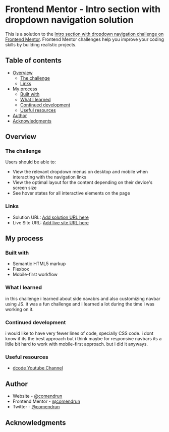# Frontend Mentor - Intro section with dropdown navigation solution

This is a solution to the [Intro section with dropdown navigation challenge on Frontend Mentor](https://www.frontendmentor.io/challenges/intro-section-with-dropdown-navigation-ryaPetHE5). Frontend Mentor challenges help you improve your coding skills by building realistic projects.

## Table of contents

- [Overview](#overview)
  - [The challenge](#the-challenge)
  - [Links](#links)
- [My process](#my-process)
  - [Built with](#built-with)
  - [What I learned](#what-i-learned)
  - [Continued development](#continued-development)
  - [Useful resources](#useful-resources)
- [Author](#author)
- [Acknowledgments](#acknowledgments)

## Overview

### The challenge

Users should be able to:

- View the relevant dropdown menus on desktop and mobile when interacting with the navigation links
- View the optimal layout for the content depending on their device's screen size
- See hover states for all interactive elements on the page

### Links

- Solution URL: [Add solution URL here](https://github.com/comendrun/Intro-Section-With-Dropdown-Navigation)
- Live Site URL: [Add live site URL here](https://comendrun.github.io/Intro-Section-With-Dropdown-Navigation/)

## My process

### Built with

- Semantic HTML5 markup
- Flexbox
- Mobile-first workflow

### What I learned

in this challenge i learned about side navabrs and also customizing navbar using JS. it was a fun challenge and i learned a lot during the time i was working on it.

### Continued development

i would like to have very fewer lines of code, specially CSS code. i dont know if its the best approach but i think maybe for responsive navbars its a litlle bit hard to work with mobile-first approach. but i did it anyways.

### Useful resources

- [dcode Youtube Channel](https://www.youtube.com/watch?v=yH7gkUNwDJY&t=861s)

## Author

- Website - [@comendrun](https://github.com/comendrun)
- Frontend Mentor - [@comendrun](https://www.frontendmentor.io/profile/comendrun)
- Twitter - [@comendrun](https://twitter.com/comendrun)

## Acknowledgments
